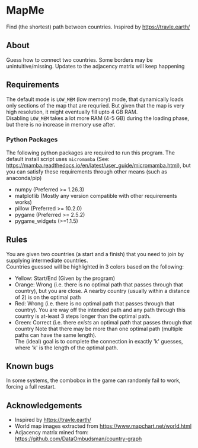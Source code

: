 # MapMe
Find (the shortest) path between countries. Inspired by https://travle.earth/

## About
Guess how to connect two countries. Some borders may be unintuitive/missing. Updates to the adjacency matrix will keep happening

## Requirements
The default mode is `LOW_MEM` (low memory) mode, that dynamically loads only sections of the map that are requried. But given that the map is very high resolution, it might eventually fill upto 4 GB RAM.<br/>
Disabling `LOW_MEM` takes a lot more RAM (4-5 GB) during the loading phase, but there is no increase in memory use after.

### Python Packages
The following python packages are required to run this program. The default install script uses `micromamba` (See: https://mamba.readthedocs.io/en/latest/user_guide/micromamba.html), but you can satisfy these requirements through other means (such as anaconda/pip)
- numpy (Preferred >= 1.26.3)
- matplotlib (Mostly any version compatible with other requirements works)
- pillow (Preferred >= 10.2.0)
- pygame (Preferred >= 2.5.2)
- pygame_widgets (>=1.1.5)

## Rules
You are given two countries (a start and a finish) that you need to join by supplying intermediate countries.<br/>
Countries guessed will be highlighted in 3 colors based on the following:
- Yellow: Start/End (Given by the program)
- Orange: Wrong (i.e. there is no optimal path that passes through that country), but you are close. A nearby country (usually within a distance of 2) is on the optimal path
- Red: Wrong (i.e. there is no optimal path that passes through that country). You are way off the intended path and any path through this country is at-least 3 steps longer than the optimal path.
- Green: Correct (i.e. there *exists* an optimal path that passes through that country
Note that there may be more than one optimal path (multiple paths can have the same length).<br/>
The (ideal) goal is to complete the connection in exactly 'k' guesses, where 'k' is the length of the optimal path.

## Known bugs
In some systems, the combobox in the game can randomly fail to work, forcing a full restart.

## Acknowledgements
- Inspired by https://travle.earth/
- World map images extracted from https://www.mapchart.net/world.html
- Adjacency matrix mined from: https://github.com/DataOmbudsman/country-graph
